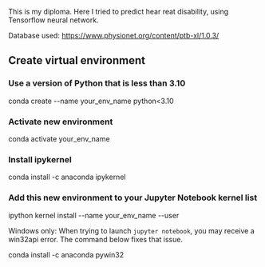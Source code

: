 This is my diploma. Here I tried to predict hear reat disability, using Tensorflow neural network.

Database used: https://www.physionet.org/content/ptb-xl/1.0.3/


## Create virtual environment

### Use a version of Python that is less than 3.10
conda create --name your_env_name python<3.10

### Activate new environment
conda activate your_env_name

### Install ipykernel
conda install -c anaconda ipykernel

### Add this new environment to your Jupyter Notebook kernel list
ipython kernel install --name your_env_name --user

Windows only: When trying to launch `jupyter notebook`, you may receive a win32api error.
The command below fixes that issue.

conda install -c anaconda pywin32
